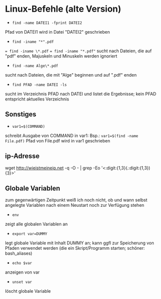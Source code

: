 # Linux-Befehle (alte Version)

* ``find -name DATEI1 -fprint DATEI2``

Pfad von DATEI1 wird in Datei "DATEI2" geschrieben

* ``find -iname "*".pdf``

``= find -iname \*.pdf``
``= find -iname "*.pdf"``
sucht nach Dateien, die auf "pdf" enden, Majuskeln und Minuskeln werden ignoriert

* ``find -name Alge\*.pdf``

sucht nach Dateien, die mit "Alge" beginnen und auf ".pdf" enden

* ``find PFAD -name DATEI -ls``

sucht im Verzeichnis PFAD nach DATEI und listet die Ergebnisse; kein PFAD entspricht aktuelles Verzeichnis

Sonstiges
---------

* ``var1=$(COMMAND)``

schreibt Ausgabe von COMMAND in var1:
Bsp.: ``var1=$(find -name File.pdf)``
Pfad von File.pdf wird in var1 geschrieben

ip-Adresse
----------
wget <http://wieistmeineip.net> -q -O - | grep -Eo '\<:digit:{1,3}(\.:digit:{1,3}){3}\>'
	

Globale Variablen
-----------------
zum gegenwärtigen Zeitpunkt weiß ich noch nicht, ob und wann selbst angelegte Variablen nach einem Neustart noch zur Verfügung stehen

* ``env``

zeigt alle globalen Variablen an

* ``export var=DUMMY``

legt globale Variable mit Inhalt DUMMY an; kann ggfl zur Speicherung von Pfaden verwendet werden (die ein Skript/Programm starten; schöner: bash_aliases)

* ``echo $var``

anzeigen von var

* ``unset var``

löscht globale Variable

